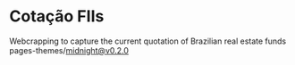 # Cotação FIIs
 Webcrapping to capture the current quotation of Brazilian real estate funds
pages-themes/midnight@v0.2.0
